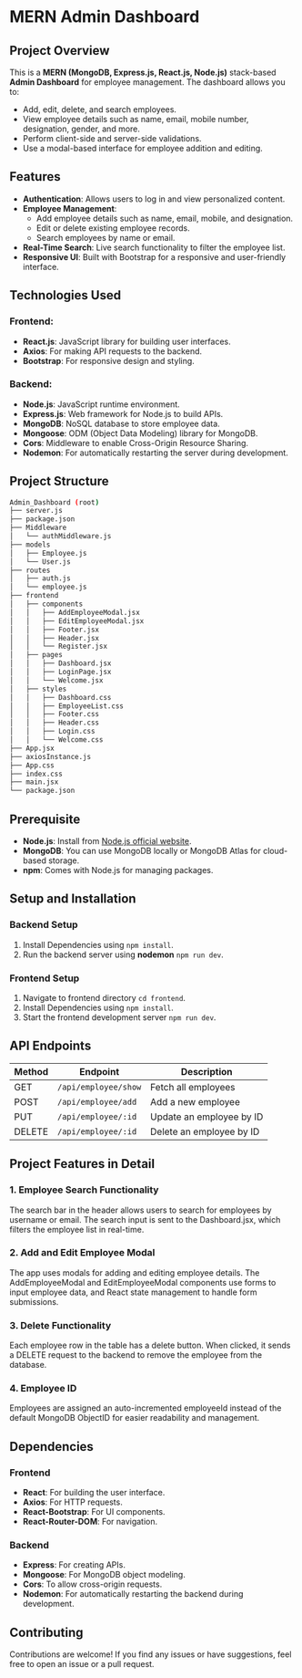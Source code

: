 # MERN Admin Dashboard

## Project Overview

This is a **MERN (MongoDB, Express.js, React.js, Node.js)** stack-based **Admin Dashboard** for employee management. The dashboard allows you to:

- Add, edit, delete, and search employees.
- View employee details such as name, email, mobile number, designation, gender, and more.
- Perform client-side and server-side validations.
- Use a modal-based interface for employee addition and editing.

## Features

- **Authentication**: Allows users to log in and view personalized content.
- **Employee Management**: 
  - Add employee details such as name, email, mobile, and designation.
  - Edit or delete existing employee records.
  - Search employees by name or email.
- **Real-Time Search**: Live search functionality to filter the employee list.
- **Responsive UI**: Built with Bootstrap for a responsive and user-friendly interface.

## Technologies Used

### Frontend:
- **React.js**: JavaScript library for building user interfaces.
- **Axios**: For making API requests to the backend.
- **Bootstrap**: For responsive design and styling.

### Backend:
- **Node.js**: JavaScript runtime environment.
- **Express.js**: Web framework for Node.js to build APIs.
- **MongoDB**: NoSQL database to store employee data.
- **Mongoose**: ODM (Object Data Modeling) library for MongoDB.
- **Cors**: Middleware to enable Cross-Origin Resource Sharing.
- **Nodemon**: For automatically restarting the server during development.

## Project Structure

```bash
Admin_Dashboard (root)
├── server.js
├── package.json
├── Middleware
│   └── authMiddleware.js
├── models
│   ├── Employee.js
│   └── User.js
├── routes
│   ├── auth.js
│   └── employee.js
├── frontend
│   ├── components
│   │   ├── AddEmployeeModal.jsx
│   │   ├── EditEmployeeModal.jsx
│   │   ├── Footer.jsx
│   │   ├── Header.jsx
│   │   └── Register.jsx
│   ├── pages
│   │   ├── Dashboard.jsx
│   │   ├── LoginPage.jsx
│   │   └── Welcome.jsx
│   ├── styles
│   │   ├── Dashboard.css
│   │   ├── EmployeeList.css
│   │   ├── Footer.css
│   │   ├── Header.css
│   │   ├── Login.css
│   │   └── Welcome.css
├── App.jsx
├── axiosInstance.js
├── App.css
├── index.css
├── main.jsx
└── package.json
```


## Prerequisite
- **Node.js**: Install from [Node.js official website](https://nodejs.org/).
- **MongoDB**: You can use MongoDB locally or MongoDB Atlas for cloud-based storage.
- **npm**: Comes with Node.js for managing packages.

## Setup and Installation

### Backend Setup
1. Install Dependencies using `npm install`.
2. Run the backend server using **nodemon** `npm run dev`.

### Frontend Setup
1. Navigate to frontend directory `cd frontend`.
2. Install Dependencies using `npm install`.
3. Start the frontend development server `npm run dev`.

## API Endpoints

| Method | Endpoint             | Description                    |
|--------|----------------------|--------------------------------|
| GET    | `/api/employee/show` | Fetch all employees            |
| POST   | `/api/employee/add`  | Add a new employee             |
| PUT    | `/api/employee/:id`  | Update an employee by ID       |
| DELETE | `/api/employee/:id`  | Delete an employee by ID       |

## Project Features in Detail

### 1. Employee Search Functionality
The search bar in the header allows users to search for employees by username or email. The search input is sent to the Dashboard.jsx, which filters the employee list in real-time.

### 2. Add and Edit Employee Modal
The app uses modals for adding and editing employee details. The AddEmployeeModal and EditEmployeeModal components use forms to input employee data, and React state management to handle form submissions.

### 3. Delete Functionality
Each employee row in the table has a delete button. When clicked, it sends a DELETE request to the backend to remove the employee from the database.

### 4. Employee ID
Employees are assigned an auto-incremented employeeId instead of the default MongoDB ObjectID for easier readability and management.

## Dependencies

### Frontend
- **React**: For building the user interface.
- **Axios**: For HTTP requests.
- **React-Bootstrap**: For UI components.
- **React-Router-DOM**: For navigation.

### Backend
- **Express**: For creating APIs.
- **Mongoose**: For MongoDB object modeling.
- **Cors**: To allow cross-origin requests.
- **Nodemon**: For automatically restarting the backend during 
development.

## Contributing

Contributions are welcome! If you find any issues or have suggestions, feel free to open an issue or a pull request.
